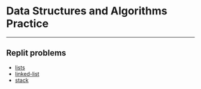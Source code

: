 # Data Structures and Algorithms Practice
-----------------------------------------

## Replit problems

- [lists](https://www.github.com/rsundar/data-structures/lists.rb)
- [linked-list](https://www.github.com/rsundar/data-structures/linked-list.rb)
- [stack](https://www.github.com/rsundar/data-structures/stack.rb)
